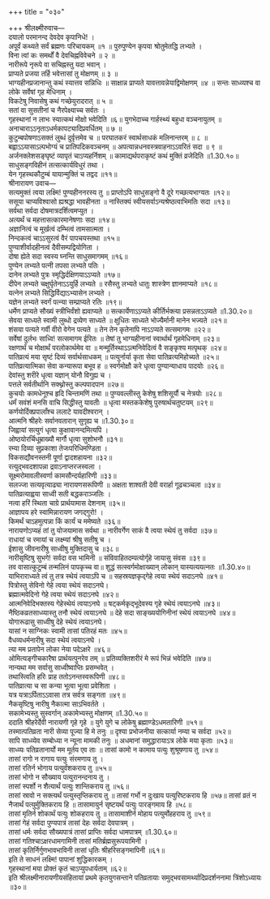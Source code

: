 +++
title = "०३०"

+++
श्रीलक्ष्मीरुवाच—  
दयालो परमानन्द देवदेव कृपानिधे! ।  
अपूर्वं कथ्यते सर्वं ब्रह्मणः परिचायकम् ॥१ ॥
पुरुपुण्येन कृपया श्रोतुमेतद्धि लभ्यते ।  
विना त्वां कः समर्थों वै देवचिह्नविवेचने ॥ २ ॥  
नारीरूपे नृरूपे वा सचिह्नस्तु यदा भवान् ।  
प्राप्यते प्रजया तर्हि भवेत्तासां तु मोक्षणम् ॥ ३ ॥  
भाग्यहीनप्रजानान्तु कथं स्यात्तव सन्निधिः ॥
साक्षान्न प्राप्यते यावत्तावन्नेयाद्विमोक्षणम् ॥४ ॥
सन्तः साध्व्यश्च वा लोके सर्वेषां गृह मेधिनाम् ।  
विकटेषु निवासेषु कथं गच्छेयुरादरात् ॥ ५ ॥  
सतां वा सुसतीनां च नैरपेक्ष्याच्च सर्वतः ।  
गृहस्थानां न लाभः स्यात्कथं मोक्षो भवेदिति ॥६॥
युगभेदाच्च गार्हस्थ्यं बहुधा वञ्चनायुतम् ॥
अनाचाराऽऽनृताऽधर्मकापट्यादिप्रवर्धितम् ॥ ७ ॥  
कुटुम्बपोषणाऽसक्तं लुब्धं दुर्वृत्तमेव च ॥
परघातकरं स्वार्थसाधकं मलिनान्तरम् ॥ ८ ॥  
बह्वाऽऽयासाऽल्पभोग्यं च प्रातिपदिकवञ्चनम् ॥
अपत्यान्नधनवस्त्रवाहनाऽऽवरितं सदा ॥ ९ ॥  
अर्जनक्लेशसङ्घृष्टं व्यापृतं चाऽप्यहर्निशम् ॥
कामाद्यर्थपराकृष्टं कथं मुक्तिं व्रजेदिति ॥1.30.१०॥  
साधुसङ्गविहीनं तत्सत्कार्यविधुरं तथा ।  
येन गृहस्थकौटुम्बं यायान्मुक्तिं च तद्वद ॥११॥  
श्रीनारायण उवाच—  
सत्यमुक्तं त्वया लक्ष्मि! पुण्यहीननरस्य तु ॥
प्राप्तोऽपि साधुसङ्गो वै दूरे गच्छत्यभाग्यतः ॥१२॥  
ससूया चाप्यविश्वासो ह्यश्रद्धा भावहीनता ॥
नास्तिक्यं स्वीयसर्वाऽन्यश्रेष्ठत्वाभिमतिः सदा ॥१३॥  
सर्वथा सर्वदा दोषमात्रदर्शित्वमप्युत ।  
अत्यर्थं च महत्तासत्कारमानेषणाः सदा ॥१४॥  
अज्ञानित्वं च मूर्खत्वं दम्भित्वं तामसात्मता ।  
निन्दकत्वं चाऽऽसुरत्वं वैरं पापचयस्तथा ॥१५॥  
पुण्याशीर्वादहीनत्वं दैवीसम्पद्वियोगिता ।  
दोषा ह्येते सदा स्वस्य घ्नन्ति साधुसमागमम् ॥१६॥  
पुण्येन लभ्यते पत्नी तपसा लभ्यते पतिः ।  
दानेन लभ्यते पुत्रः स्मृद्धिर्दक्षिणयाऽऽप्यते ॥१७॥  
दीपेन लभ्यते चक्षुर्घृतेनाऽऽयुर्हि लभ्यते ॥
रसैस्तु लभ्यते धातुः शास्त्रेण ज्ञानमाप्यते ॥१८॥  
यत्नेन लभ्यते सिद्धिर्विद्याऽभ्यासेन लभ्यते ।  
यज्ञेन लभ्यते स्वर्गं पत्न्या सम्प्राप्यते रतिः ॥१९॥  
धर्मेण प्राप्यते सौख्यं स्त्रीभिर्वंशो ह्यवाप्यते ॥
सत्कार्येणाऽऽप्यते कीर्तिर्भक्त्या प्रसन्नताऽऽप्यते ॥1.30.२०॥  
सेवया साध्यते स्वामी लुब्धो द्रव्येण साध्यते ॥
क्षुधितः साध्यते भोज्यैर्मानी मानेन भज्यते ॥२१॥  
शंसया पत्यते गर्वी वीरो वेगेन पत्यते ॥
तेन तेन कृतेनापि नाऽऽप्यते सत्समागमः ॥२२॥  
सर्वेषां दुर्लभः साध्वि! सत्समागम ईरितः ॥
तेषां तु भाग्यहीनानां स्वार्थार्थं गृहमेधिनाम् ॥२३॥  
रक्षणार्थं च मोक्षार्थं परलोकार्थमेव वा ॥
मन्मूर्तिस्थाऽऽत्मनिवेदित्वं वै सङ्कृश्य मत्पृथक् ॥२४॥  
पातिव्रत्यं मया सृष्टं दिव्यं सर्वार्थसाधकम् ॥
पत्युर्नार्या कृता सेवा पातिव्रत्यमिहोच्यते ॥२५॥  
पातिव्रत्यात्मिका सेवा कन्यारूपा बभूव ह ॥
स्वर्गमोक्षौ करे धृत्वा पुण्यान्याधाय पादयोः ॥२६॥  
देवांस्तु शरीरे धृत्वा यज्ञान् योनौ विगुह्य च ।  
पत्तले सर्वतीर्थानि सक्थ्नोस्तु कल्पपादपान ॥२७॥  
कुचयोः कामधेनूश्च हृदि चिन्तामणिं तथा ॥
पुण्यवल्लीस्तु केशेषु शशिसूर्यौ च नेत्रयोः ॥२८॥  
धर्मं सवंशं मनसि वाचि सिद्धीस्तु यावतीः ॥
धृत्वा मस्तककेशेषु पुरुषार्थचतुष्टयम् ॥२९॥  
कर्णयोर्दिक्प्रपालाँश्च ललाटे यावदीश्वरान् ।  
आत्मनि श्रीहरेः सर्वानवतारान् सुगृह्य च ॥1.30.३०॥  
जिह्वायां सत्युगं धृत्वा कुक्षावानन्दमित्यपि ।  
ओष्ठयोरर्चिधूम्राख्यौ मार्गौ धृत्वा सुशोभनौ ॥३१॥  
रम्या दिव्या सुप्रकाशा तेजःपरिधिमण्डिता ।  
विकसद्यौवनस्तनी पूर्णा द्वादशहायना ॥३२॥  
रत्युद्भवदशापन्ना द्रवाऽनाप्तरजस्वला ।  
सूक्ष्मरोमावलीस्वर्णा कामसौन्दर्यहारिणी ॥३३॥  
सलज्जा सत्यवृत्याढ्या नारायणसरूपिणी ॥
अक्षता शाश्वती देवी वरार्हा गूढचञ्चला ॥३४॥  
पातिव्रत्याह्वया साध्वी सती बद्धकराञ्जलिः ।  
नत्वा हरिं स्थिता चाग्रे प्रार्थयामास देशनाम् ॥३५॥  
आज्ञापय हरे स्वामिन्नारायण जगद्गुरो! ।  
किमर्थं चाऽहमुत्पन्ना किं कार्यं च ममेष्यते ॥३६॥  
नारायणोऽप्यहं तां तु योजयामास सर्वथा ॥
नारीवर्गेण साकं वै त्वया स्थेयं तु सर्वदा ॥३७॥  
राधायां च रमायां च लक्ष्म्यां श्रीषु सतीषु च ।  
ईशासु जीवनारीषु साध्वीषु मुक्तिदासु च ॥३८॥  
नारीसृष्टिषु सुभगे! सर्वदा वस भामिनी ॥
संविवाहितदम्पत्योर्गृहे जायासु संवस ॥३९॥  
तव वासात्कुटुम्बं तन्मलिनं पापकृच्च वा॥
शुद्धं सत्स्वर्गमोक्षाख्यान् लोकान् यास्यत्ययत्नतः ॥1.30.४०॥  
याभिराराध्यते त्वं तु तत्र स्थेयं त्वयाऽपि च ॥
सहस्रयज्ञकृद्गेहे त्वया स्थेयं सदाऽनघे ॥४१॥  
पित्रोस्तु सेविनो गेहे त्वया स्थेयं सदाऽनघे।  
ब्रह्मात्मवेदिनो गेहे त्वया स्थेयं सदाऽनघे ॥४२॥  
आत्मनिवेदिभक्तस्य गेहेस्थेयं त्वयाऽनघे ॥
षट्कर्मकृद्भूदेवस्य गृहे स्थेयं त्वयाऽनघे ॥४३॥  
नैष्ठिकव्रतसाध्व्यास्तु तनौ स्थेयं त्वयाऽनघे ॥
देहे सदा साङ्ख्ययोगिनीनां स्थेयं त्वयाऽनघे ॥४४॥  
योगारूढासु साध्वीषु देहे स्थेयं त्वयाऽनघे।  
यासां न साग्निकः स्वामी तासां पतिरहं मतः ॥४५॥  
वैधव्यधर्मनारीषु सदा स्थेयं त्वयाऽनघे ।  
त्या मम प्रतापेन लोका नेया पदेऽक्षरे ॥४६॥  
ओमित्यङ्गीचकारैषा प्रार्थयत्पुनरेव तम् ॥
प्रतिव्यक्तिशरीरं मे रूपं भिन्नं भवेदिति ॥४७॥  
नान्यथा मम सर्वासु साध्वीष्वाप्तिः प्रसम्भवेत् ।  
तथास्त्विति हरिः प्राह ततोऽनन्तस्वरूपिणी ॥४८॥  
पातिव्रात्या च सा कन्या भूत्वा भूत्वा प्रवेशिता ।  
यत्र यत्राऽर्पिताऽऽवासा तत्र सर्वत्र सङ्गता ॥४९॥  
नैकसृष्टिषु नारीषु नैकात्मा साऽभिवर्तते ।  
सकामेभ्यस्तु सुस्वर्गान् अकामेभ्यस्तु मोक्षणम् ॥1.30.५०॥  
ददाति श्रीहरेर्देवी नारायणी गृहे गृहे ॥
युगे युगे च लोकेषु ब्रह्माण्डेऽधमतारिणी ॥५१॥  
तस्मात्पतिव्रता नारी सेव्या पूज्या हि मे तनुः ॥
दृश्या प्रभोजनीया सत्कार्या नम्या च सर्वदा ॥५२॥  
सापि साध्व्येव सम्बोध्या न न्यूना मामकी तनुः ॥
अधमानां समुद्धारायाऽत्र लोके मया कृताः ॥५३॥  
साध्व्यः पतिव्रतानार्यो मम मूर्तय एव ताः ॥
तासां कामो न कामाय पत्युः शुश्रूषणाय तु ॥५४॥  
तासां रागो न रागाय पत्युः संरमणाय तु ।  
तासां रतिर्न भोगाय पत्युर्वंशकराय तु ॥५५॥  
तासां भोगो न सौख्याय पत्युरानन्दनाय तु ।  
तासां स्पर्शो न शैत्यार्थं पत्युः शान्तिकराय तु ॥५६॥  
तासां स्रावो न सक्त्यर्थं पत्युस्तृप्तिकराय तु ॥
तासां गर्भो न दुःखाय पत्युरिष्टकराय हि ॥५७॥
तासां व्रतं न नैजार्थं पत्युर्मुक्तिकराय हि ॥
तासामायुर्न सृष्टयर्थं पत्युः पारङ्गमाय हि ॥५८॥  
तासां मृतिर्न शोकार्थं पत्युः शोकहराय तु ॥
तासामाशीर्न मोहाय पत्युर्मोहहराय तु ॥५९॥  
तासां गेहं सर्वदा पुण्यपात्रं तासां देहः सर्वदा देवपात्रम् ।  
तासां धर्मः सर्वदा सौख्यपात्रं तासां प्राप्तिः सर्वदा धामपात्रम् ॥1.30.६०॥  
तासां गतिश्चाऽक्षरधामगामिनी तासां मतिर्ब्रह्मसुरूपयामिनी ।  
तासां कृतिर्निर्गुणभावभाविनी तासां धृतिः श्रीहरिसङ्गमापिनी ॥६१॥  
इति ते साधनं लक्ष्मि! पापानां शुद्धिकारकम् ।  
गृहस्थानां मया प्रोक्तं कृतं चाऽप्युपधार्यताम् ॥६२॥  
इति श्रीलक्ष्मीनारायणीयसंहितायां प्रथमे कृतयुगसन्ताने पतिव्रतायाः समुद्भवसामर्थ्यादिप्रदर्शननामा त्रिंशोऽध्यायः ॥३०॥  
    

